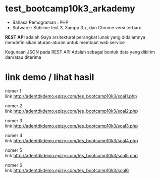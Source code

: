 # test_bootcamp10k3_arkademy
<ul>
  <li>Bahasa Pemograman : PHP</li>
  <li>Sofware : Sublime text 3, Xampp 3.x, dan Chrome versi terbaru</li>
 </ul>
<p><strong>REST API</strong> adalah Gaya arsitektural perangkat lunak yang didalamnya mendefinisikan aturan-aturan untuk membuat web service</p>
<p>Kegunaan JSON pada REST API Adalah sebagai bentuk data yang dikirim dan/atau diterima</p>

# link demo / lihat hasil

nomer 1<br>
link <a href="http://adentdkdemo.epizy.com/tes_bootcamp10k3/soal1.php">http://adentdkdemo.epizy.com/tes_bootcamp10k3/soal1.php</a>

nomer 2<br>
link <a href="http://adentdkdemo.epizy.com/tes_bootcamp10k3/soal2.php">http://adentdkdemo.epizy.com/tes_bootcamp10k3/soal2.php</a>

nomer 3<br>
link <a href="http://adentdkdemo.epizy.com/tes_bootcamp10k3/soal3.php">http://adentdkdemo.epizy.com/tes_bootcamp10k3/soal3.php</a>

nomer 4<br>
link <a href="http://adentdkdemo.epizy.com/tes_bootcamp10k3/soal4.php">http://adentdkdemo.epizy.com/tes_bootcamp10k3/soal4.php</a>

nomer 5<br>
link <a href="http://adentdkdemo.epizy.com/tes_bootcamp10k3/soal5.php">http://adentdkdemo.epizy.com/tes_bootcamp10k3/soal5.php</a>

nomer 6<br>
link <a href="http://adentdkdemo.epizy.com/tes_bootcamp10k3/soal6">http://adentdkdemo.epizy.com/tes_bootcamp10k3/soal6</a>
